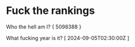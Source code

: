 # Fuck the rankings

Who the hell am I?
{ 5098388 }

What fucking year is it?
[ 2024-09-05T02:30:00Z ]
